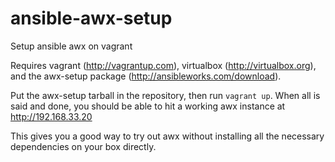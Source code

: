 ansible-awx-setup
=================

Setup ansible awx on vagrant

Requires vagrant (http://vagrantup.com), virtualbox (http://virtualbox.org), and the awx-setup package (http://ansibleworks.com/download).

Put the awx-setup tarball in the repository, then run `vagrant up`. When all is said and done, you should be able to hit a working awx instance at http://192.168.33.20

This gives you a good way to try out awx without installing all the necessary dependencies on your box directly.
